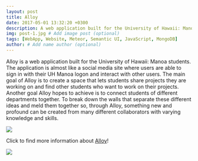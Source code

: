 ```yaml
---
layout: post
title: Alloy
date: 2017-05-01 13:32:20 +0300
description: A web application built for the University of Hawaii: Manoa students.
img: post-1.jpg # Add image post (optional)
tags: [WebApp, Website, Meteor, Semantic UI, JavaScript, MongoDB]
author: # Add name author (optional)
---
```


Alloy is a web application built for the University of Hawaii: Manoa students.  The application is almost like a social media site where users are able to sign in with their UH Manoa logon and interact with other users.  The main goal of Alloy is to create a space that lets students share projects they are working on and find other students who want to work on their projects.  Another goal Alloy hopes to achieve is to connect students of different departments together.  To break down the walls that separate these different ideas and meld them together so, through Alloy, something new and profound can be created from many different collaborators with varying knowledge and skills.

<img class="ui large centered image" src="https://neilnthings.github.io/images/logged-out-home.png">

Click to find more information about [Alloy][alloy-site]!

<img class="ui huge centered image" src="https://neilnthings.github.io/images/project-search-final.png">

[alloy-site]: https://alloyteams.github.io/
